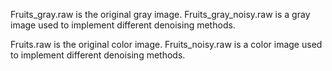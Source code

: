 Fruits_gray.raw is the original gray image.
Fruits_gray_noisy.raw is a gray image used to implement different denoising methods.

Fruits.raw is the original color image.
Fruits_noisy.raw is a color image used to implement different denoising methods.

